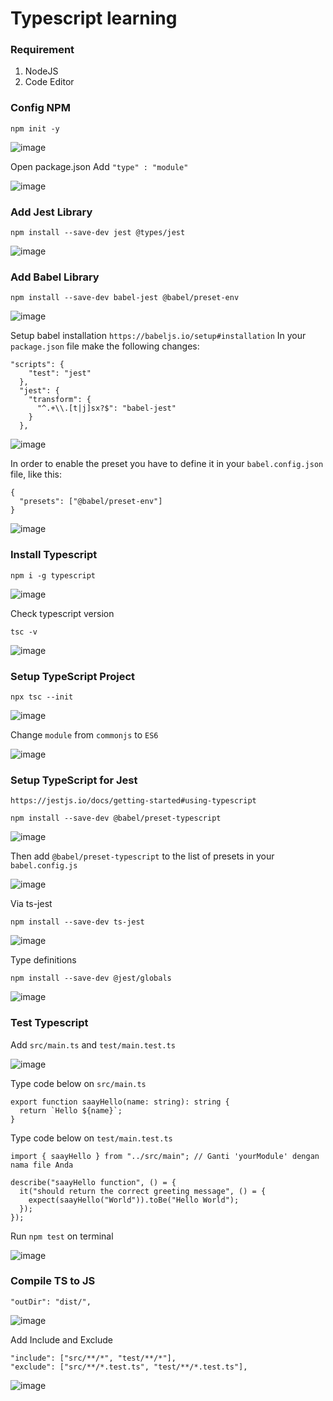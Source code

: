 # Typescript learning

### Requirement 
 1. NodeJS
 2. Code Editor

### Config NPM 
```
npm init -y
```

![image](https://github.com/user-attachments/assets/51525916-1b47-42c6-882e-60fe8a41b0c7)

Open package.json
Add `"type" : "module"`

![image](https://github.com/user-attachments/assets/3aa2497b-4cec-44b6-ae68-0d4599eee36b)

### Add Jest Library
```
npm install --save-dev jest @types/jest
```

![image](https://github.com/user-attachments/assets/a6635d40-10f4-4244-a73b-9b30dd42bd91)

### Add Babel Library 
```
npm install --save-dev babel-jest @babel/preset-env
```

![image](https://github.com/user-attachments/assets/9865ee55-94ca-450f-a23f-ae7b7137a566)

Setup babel installation `https://babeljs.io/setup#installation`
In your `package.json` file make the following changes:
```
"scripts": {
    "test": "jest"
  },
  "jest": {
    "transform": {
      "^.+\\.[t|j]sx?$": "babel-jest"
    }
  },
```

![image](https://github.com/user-attachments/assets/830afe8c-1b7a-424b-b94d-ae56e46223b8)

In order to enable the preset you have to define it in your `babel.config.json` file, like this:
```
{
  "presets": ["@babel/preset-env"]
}
```

![image](https://github.com/user-attachments/assets/4e360b71-d04d-4ad8-b39c-9b0dcb20ab56)

### Install Typescript 
```
npm i -g typescript
```

![image](https://github.com/user-attachments/assets/f366605a-fb81-494b-bb7a-e31a7172374a)

Check typescript version
```
tsc -v
```

![image](https://github.com/user-attachments/assets/f9b10824-2bba-4ccd-8680-22175d8c182b)

### Setup TypeScript Project
```
npx tsc --init
```

![image](https://github.com/user-attachments/assets/65d684f7-ff69-4a19-bba9-a07e86ccbeeb)

Change `module` from `commonjs` to `ES6`

![image](https://github.com/user-attachments/assets/bb7e3926-6cd2-4183-9bd8-bb511d457ccd)

### Setup TypeScript for Jest
 `https://jestjs.io/docs/getting-started#using-typescript`

```
npm install --save-dev @babel/preset-typescript
```

![image](https://github.com/user-attachments/assets/87de4c78-001c-491e-b817-52bc0d633013)

Then add `@babel/preset-typescript` to the list of presets in your `babel.config.js`

![image](https://github.com/user-attachments/assets/912a2893-6055-495d-ac03-94c4e4cbd83b)

Via ts-jest

```
npm install --save-dev ts-jest
```

![image](https://github.com/user-attachments/assets/1da25cec-d389-423a-9446-d36443554b78)

Type definitions

```
npm install --save-dev @jest/globals
```

![image](https://github.com/user-attachments/assets/b55c6b37-ceb3-420d-8b63-e65fa170d85b)

### Test Typescript 
Add `src/main.ts` and `test/main.test.ts`

![image](https://github.com/user-attachments/assets/326e0804-b414-4d2a-8c93-811d82ad60fe)

Type code below on `src/main.ts`
```
export function saayHello(name: string): string {
  return `Hello ${name}`;
}
```

Type code below on `test/main.test.ts`
```
import { saayHello } from "../src/main"; // Ganti 'yourModule' dengan nama file Anda

describe("saayHello function", () = {
  it("should return the correct greeting message", () = {
    expect(saayHello("World")).toBe("Hello World");
  });
});
```

Run `npm test` on terminal

![image](https://github.com/user-attachments/assets/016967b0-a06e-4f2b-a107-3d84b1a82377)

### Compile TS to JS 
```
"outDir": "dist/",
```

![image](https://github.com/user-attachments/assets/1aa7576f-fd7e-45c4-90ce-6179c939580b)

Add Include and Exclude
```
"include": ["src/**/*", "test/**/*"],
"exclude": ["src/**/*.test.ts", "test/**/*.test.ts"],
```

![image](https://github.com/user-attachments/assets/d0f2187c-35b1-4d7e-94ed-13fb3f444d62)
